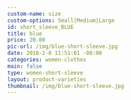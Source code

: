```yaml
---
custom-name: size
custom-options: Small|Medium|Large
id: short_sleeve_BLUE
title: blue
price: 20.00
pic-url: /img/blue-short-sleeve.jpg
date: 2018-2-8 11:51:01 -08:00
categories: women-clothes
main: false
type: women-short-sleeve
layout: product-varieties
thumbnail: /img/blue-short-sleeve.jpg
---
```

